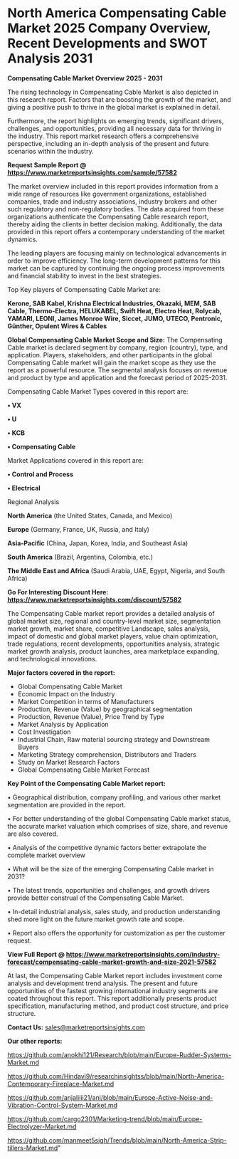 # North America Compensating Cable Market 2025 Company Overview, Recent Developments and SWOT Analysis 2031

<Strong> Compensating Cable Market Overview 2025 - 2031</strong>

The rising technology in Compensating Cable Market is also depicted in this research report. Factors that are boosting the growth of the market, and giving a positive push to thrive in the global market is explained in detail.

Furthermore, the report highlights on emerging trends, significant drivers, challenges, and opportunities, providing all necessary data for thriving in the industry. This report market research offers a comprehensive perspective, including an in-depth analysis of the present and future scenarios within the industry.

<strong>Request Sample Report @ <a href=https://www.marketreportsinsights.com/sample/57582>https://www.marketreportsinsights.com/sample/57582</a></strong>

The market overview included in this report provides information from a wide range of resources like government organizations, established companies, trade and industry associations, industry brokers and other such regulatory and non-regulatory bodies. The data acquired from these organizations authenticate the Compensating Cable research report, thereby aiding the clients in better decision making. Additionally, the data provided in this report offers a contemporary understanding of the market dynamics.

The leading players are focusing mainly on technological advancements in order to improve efficiency. The long-term development patterns for this market can be captured by continuing the ongoing process improvements and financial stability to invest in the best strategies.

Top Key players of Compensating Cable Market are:

<strong>Kerone, SAB Kabel, Krishna Electrical Industries, Okazaki, MEM, SAB Cable, Thermo-Electra, HELUKABEL, Swift Heat, Electro Heat, Rolycab, YAMARI, LEONI, James Monroe Wire, Siccet, JUMO, UTECO, Pentronic, Günther, Opulent Wires & Cables</strong>

<strong><b>Global Compensating Cable Market Scope and Size:</b></strong>
The Compensating Cable market is declared segment by company, region (country), type, and application. Players, stakeholders, and other participants in the global Compensating Cable market will gain the market scope as they use the report as a powerful resource. The segmental analysis focuses on revenue and product by type and application and the forecast period of 2025-2031.

Compensating Cable Market Types covered in this report are:

<strong>• VX

• U

• KCB

• Compensating Cable</strong>

Market Applications covered in this report are:

<strong>• Control and Process

• Electrical</strong> 

Regional Analysis

<strong>North America</strong> (the United States, Canada, and Mexico)

<strong>Europe</strong> (Germany, France, UK, Russia, and Italy)

<strong>Asia-Pacific</strong> (China, Japan, Korea, India, and Southeast Asia)

<strong>South America</strong> (Brazil, Argentina, Colombia, etc.)

<strong>The Middle East and Africa</strong> (Saudi Arabia, UAE, Egypt, Nigeria, and South Africa)

<strong>Go For Interesting Discount Here: <a href=https://www.marketreportsinsights.com/discount/57582>https://www.marketreportsinsights.com/discount/57582</a></strong>

The Compensating Cable market report provides a detailed analysis of global market size, regional and country-level market size, segmentation market growth, market share, competitive Landscape, sales analysis, impact of domestic and global market players, value chain optimization, trade regulations, recent developments, opportunities analysis, strategic market growth analysis, product launches, area marketplace expanding, and technological innovations.

<strong><b>Major factors covered in the report:</b></strong>
<ul>
  <li>Global Compensating Cable Market </li>
  <li>Economic Impact on the Industry</li>
  <li>Market Competition in terms of Manufacturers</li>
  <li>Production, Revenue (Value) by geographical segmentation</li>
  <li>Production, Revenue (Value), Price Trend by Type</li>
  <li>Market Analysis by Application</li>
  <li>Cost Investigation</li>
  <li>Industrial Chain, Raw material sourcing strategy and Downstream Buyers</li>
  <li>Marketing Strategy comprehension, Distributors and Traders</li>
  <li>Study on Market Research Factors</li>
  <li>Global Compensating Cable Market Forecast</li>
</ul>

<strong><b>Key Point of the Compensating Cable Market report:</b></strong>

• Geographical distribution, company profiling, and various other market segmentation are provided in the report.

• For better understanding of the global Compensating Cable market status, the accurate market valuation which comprises of size, share, and revenue are also covered.

• Analysis of the competitive dynamic factors better extrapolate the complete market overview

• What will be the size of the emerging Compensating Cable market in 2031?

• The latest trends, opportunities and challenges, and growth drivers provide better construal of the Compensating Cable Market.

• In-detail industrial analysis, sales study, and production understanding shed more light on the future market growth rate and scope.

• Report also offers the opportunity for customization as per the customer request.

<strong><b>View Full Report @ <a href=https://www.marketreportsinsights.com/industry-forecast/compensating-cable-market-growth-and-size-2021-57582>https://www.marketreportsinsights.com/industry-forecast/compensating-cable-market-growth-and-size-2021-57582</a></b></strong>


At last, the Compensating Cable Market report includes investment come analysis and development trend analysis. The present and future opportunities of the fastest growing international industry segments are coated throughout this report. This report additionally presents product specification, manufacturing method, and product cost structure, and price structure.

<strong>Contact Us:</strong>
sales@marketreportsinsights.com

<strong>Our other reports:</strong>

<a href=https://github.com/anokhi121/Research/blob/main/Europe-Rudder-Systems-Market.md>https://github.com/anokhi121/Research/blob/main/Europe-Rudder-Systems-Market.md</a>

<a href=https://github.com/Hindavi9/researchinsightss/blob/main/North-America-Contemporary-Fireplace-Market.md>https://github.com/Hindavi9/researchinsightss/blob/main/North-America-Contemporary-Fireplace-Market.md</a>

<a href=https://github.com/anjaliiii21/ani/blob/main/Europe-Active-Noise-and-Vibration-Control-System-Market.md>https://github.com/anjaliiii21/ani/blob/main/Europe-Active-Noise-and-Vibration-Control-System-Market.md</a>

<a href=https://github.com/cargo2301/Marketing-trend/blob/main/Europe-Electrolyzer-Market.md>https://github.com/cargo2301/Marketing-trend/blob/main/Europe-Electrolyzer-Market.md</a>

<a href=https://github.com/manmeet5sigh/Trends/blob/main/North-America-Strip-tillers-Market.md>https://github.com/manmeet5sigh/Trends/blob/main/North-America-Strip-tillers-Market.md</a>"
